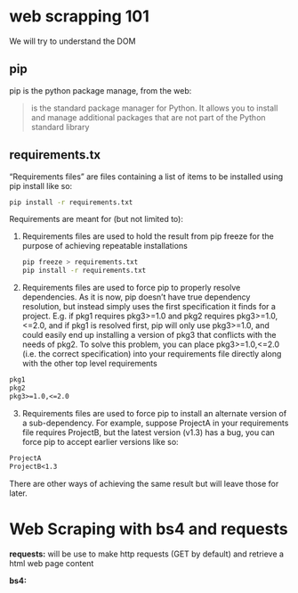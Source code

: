 # web scrapping 101

We will try to understand the DOM

## pip
pip is the python package manage, from the web:

>  is the standard package manager for Python. It allows you to install and manage additional packages that are not part of the Python standard library

## requirements.tx
“Requirements files” are files containing a list of items to be installed using pip install like so:

```bash
pip install -r requirements.txt
```

Requirements are meant for (but not limited to):

1. Requirements files are used to hold the result from pip freeze for the purpose of achieving repeatable installations
    ```bash
    pip freeze > requirements.txt
    pip install -r requirements.txt
    ```
2. Requirements files are used to force pip to properly resolve dependencies. As it is now, pip doesn’t have true dependency resolution, but instead simply uses the first specification it finds for a project. E.g. if pkg1 requires pkg3>=1.0 and pkg2 requires pkg3>=1.0,<=2.0, and if pkg1 is resolved first, pip will only use pkg3>=1.0, and could easily end up installing a version of pkg3 that conflicts with the needs of pkg2. To solve this problem, you can place pkg3>=1.0,<=2.0 (i.e. the correct specification) into your requirements file directly along with the other top level requirements
```markdown
pkg1
pkg2
pkg3>=1.0,<=2.0
```
3. Requirements files are used to force pip to install an alternate version of a sub-dependency. For example, suppose ProjectA in your requirements file requires ProjectB, but the latest version (v1.3) has a bug, you can force pip to accept earlier versions like so:
```markdown
ProjectA
ProjectB<1.3
```


There are other ways of achieving the same result but will leave those for later.

# Web Scraping with bs4 and requests

**requests:** will be use to make http requests (GET by default) and retrieve a html web page content

**bs4:**